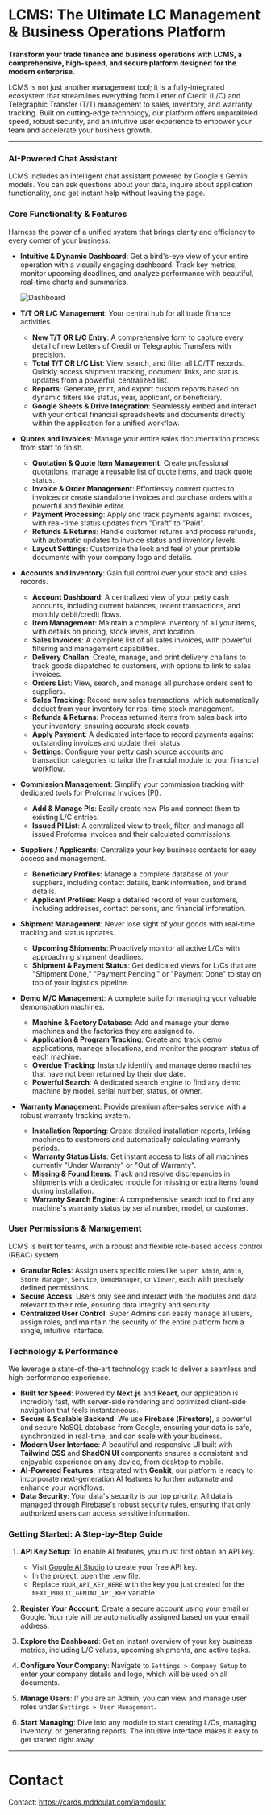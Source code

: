 
# LCMS: The Ultimate LC Management & Business Operations Platform

**Transform your trade finance and business operations with LCMS, a comprehensive, high-speed, and secure platform designed for the modern enterprise.**

LCMS is not just another management tool; it is a fully-integrated ecosystem that streamlines everything from Letter of Credit (L/C) and Telegraphic Transfer (T/T) management to sales, inventory, and warranty tracking. Built on cutting-edge technology, our platform offers unparalleled speed, robust security, and an intuitive user experience to empower your team and accelerate your business growth.

---

### AI-Powered Chat Assistant

LCMS includes an intelligent chat assistant powered by Google's Gemini models. You can ask questions about your data, inquire about application functionality, and get instant help without leaving the page.

### Core Functionality & Features

Harness the power of a unified system that brings clarity and efficiency to every corner of your business.

*   **Intuitive & Dynamic Dashboard**: Get a bird's-eye view of your entire operation with a visually engaging dashboard. Track key metrics, monitor upcoming deadlines, and analyze performance with beautiful, real-time charts and summaries.

    ![Dashboard](https://res.cloudinary.com/dzepzzvh8/image/upload/v1753073651/Dashboard_r9smym.jpg)

*   **T/T OR L/C Management**: Your central hub for all trade finance activities.
    *   **New T/T OR L/C Entry**: A comprehensive form to capture every detail of new Letters of Credit or Telegraphic Transfers with precision.
    *   **Total T/T OR L/C List**: View, search, and filter all LC/TT records. Quickly access shipment tracking, document links, and status updates from a powerful, centralized list.
    *   **Reports**: Generate, print, and export custom reports based on dynamic filters like status, year, applicant, or beneficiary.
    *   **Google Sheets & Drive Integration**: Seamlessly embed and interact with your critical financial spreadsheets and documents directly within the application for a unified workflow.

*   **Quotes and Invoices**: Manage your entire sales documentation process from start to finish.
    *   **Quotation & Quote Item Management**: Create professional quotations, manage a reusable list of quote items, and track quote status.
    *   **Invoice & Order Management**: Effortlessly convert quotes to invoices or create standalone invoices and purchase orders with a powerful and flexible editor.
    *   **Payment Processing**: Apply and track payments against invoices, with real-time status updates from "Draft" to "Paid".
    *   **Refunds & Returns**: Handle customer returns and process refunds, with automatic updates to invoice status and inventory levels.
    *   **Layout Settings**: Customize the look and feel of your printable documents with your company logo and details.

*   **Accounts and Inventory**: Gain full control over your stock and sales records.
    *   **Account Dashboard**: A centralized view of your petty cash accounts, including current balances, recent transactions, and monthly debit/credit flows.
    *   **Item Management**: Maintain a complete inventory of all your items, with details on pricing, stock levels, and location.
    *   **Sales Invoices**: A complete list of all sales invoices, with powerful filtering and management capabilities.
    *   **Delivery Challan**: Create, manage, and print delivery challans to track goods dispatched to customers, with options to link to sales invoices.
    *   **Orders List**: View, search, and manage all purchase orders sent to suppliers.
    *   **Sales Tracking**: Record new sales transactions, which automatically deduct from your inventory for real-time stock management.
    *   **Refunds & Returns**: Process returned items from sales back into your inventory, ensuring accurate stock counts.
    *   **Apply Payment**: A dedicated interface to record payments against outstanding invoices and update their status.
    *   **Settings**: Configure your petty cash source accounts and transaction categories to tailor the financial module to your financial workflow.

*   **Commission Management**: Simplify your commission tracking with dedicated tools for Proforma Invoices (PI).
    *   **Add & Manage PIs**: Easily create new PIs and connect them to existing L/C entries.
    *   **Issued PI List**: A centralized view to track, filter, and manage all issued Proforma Invoices and their calculated commissions.

*   **Suppliers / Applicants**: Centralize your key business contacts for easy access and management.
    *   **Beneficiary Profiles**: Manage a complete database of your suppliers, including contact details, bank information, and brand details.
    *   **Applicant Profiles**: Keep a detailed record of your customers, including addresses, contact persons, and financial information.

*   **Shipment Management**: Never lose sight of your goods with real-time tracking and status updates.
    *   **Upcoming Shipments**: Proactively monitor all active L/Cs with approaching shipment deadlines.
    *   **Shipment & Payment Status**: Get dedicated views for L/Cs that are "Shipment Done," "Payment Pending," or "Payment Done" to stay on top of your logistics pipeline.

*   **Demo M/C Management**: A complete suite for managing your valuable demonstration machines.
    *   **Machine & Factory Database**: Add and manage your demo machines and the factories they are assigned to.
    *   **Application & Program Tracking**: Create and track demo applications, manage allocations, and monitor the program status of each machine.
    *   **Overdue Tracking**: Instantly identify and manage demo machines that have not been returned by their due date.
    *   **Powerful Search**: A dedicated search engine to find any demo machine by model, serial number, status, or owner.

*   **Warranty Management**: Provide premium after-sales service with a robust warranty tracking system.
    *   **Installation Reporting**: Create detailed installation reports, linking machines to customers and automatically calculating warranty periods.
    *   **Warranty Status Lists**: Get instant access to lists of all machines currently "Under Warranty" or "Out of Warranty".
    *   **Missing & Found Items**: Track and resolve discrepancies in shipments with a dedicated module for missing or extra items found during installation.
    *   **Warranty Search Engine**: A comprehensive search tool to find any machine's warranty status by serial number, model, or customer.

### User Permissions & Management

LCMS is built for teams, with a robust and flexible role-based access control (RBAC) system.

*   **Granular Roles**: Assign users specific roles like `Super Admin`, `Admin`, `Store Manager`, `Service`, `DemoManager`, or `Viewer`, each with precisely defined permissions.
*   **Secure Access**: Users only see and interact with the modules and data relevant to their role, ensuring data integrity and security.
*   **Centralized User Control**: Super Admins can easily manage all users, assign roles, and maintain the security of the entire platform from a single, intuitive interface.

### Technology & Performance

We leverage a state-of-the-art technology stack to deliver a seamless and high-performance experience.

*   **Built for Speed**: Powered by **Next.js** and **React**, our application is incredibly fast, with server-side rendering and optimized client-side navigation that feels instantaneous.
*   **Secure & Scalable Backend**: We use **Firebase (Firestore)**, a powerful and secure NoSQL database from Google, ensuring your data is safe, synchronized in real-time, and can scale with your business.
*   **Modern User Interface**: A beautiful and responsive UI built with **Tailwind CSS** and **ShadCN UI** components ensures a consistent and enjoyable experience on any device, from desktop to mobile.
*   **AI-Powered Features**: Integrated with **Genkit**, our platform is ready to incorporate next-generation AI features to further automate and enhance your workflows.
*   **Data Security**: Your data's security is our top priority. All data is managed through Firebase's robust security rules, ensuring that only authorized users can access sensitive information.

### Getting Started: A Step-by-Step Guide

1.  **API Key Setup**: To enable AI features, you must first obtain an API key.
    *   Visit [Google AI Studio](https://aistudio.google.com/app/apikey) to create your free API key.
    *   In the project, open the `.env` file.
    *   Replace `YOUR_API_KEY_HERE` with the key you just created for the `NEXT_PUBLIC_GEMINI_API_KEY` variable.

2.  **Register Your Account**: Create a secure account using your email or Google. Your role will be automatically assigned based on your email address.
3.  **Explore the Dashboard**: Get an instant overview of your key business metrics, including L/C values, upcoming shipments, and active tasks.
4.  **Configure Your Company**: Navigate to `Settings > Company Setup` to enter your company details and logo, which will be used on all documents.
5.  **Manage Users**: If you are an Admin, you can view and manage user roles under `Settings > User Management`.
6.  **Start Managing**: Dive into any module to start creating L/Cs, managing inventory, or generating reports. The intuitive interface makes it easy to get started right away.

---

# Contact
Contact: https://cards.mddoulat.com/iamdoulat
